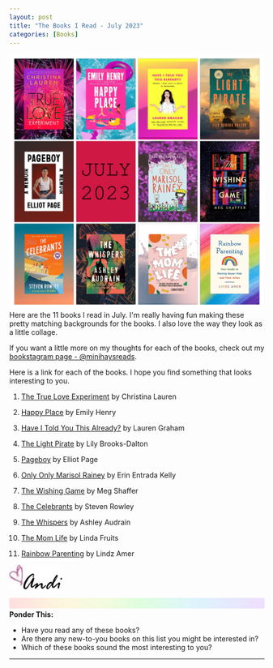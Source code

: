 ```yaml
---
layout: post
title: "The Books I Read - July 2023"
categories: [Books]
---
```

![books](/images/July2023Books.JPG)
Here are the 11 books I read in July. I'm really having fun making these pretty matching backgrounds for the books. I also love the way they look as a little collage.

If you want a little more on my thoughts for each of the books, check out my [bookstagram page - @minihaysreads](http://instagram.com/minihaysreads). 

Here is a link for each of the books. I hope you find something that looks interesting to you. 

1. [The True Love Experiment](https://www.amazon.com/True-Love-Experiment-Christina-Lauren/dp/1982173440/ref=monarch_sidesheet) by Christina Lauren

2. [Happy Place](https://www.amazon.com/Happy-Place-Emily-Henry/dp/0593441273/ref=monarch_sidesheet) by Emily Henry

3. [Have I Told You This Already?](https://www.amazon.com/Have-Told-You-This-Already/dp/0593355423/ref=monarch_sidesheet) by Lauren Graham

4. [The Light Pirate](https://www.amazon.com/Light-Pirate-Lily-Brooks-Dalton/dp/1538708272/ref=monarch_sidesheet) by Lily Brooks-Dalton

5. [Pageboy](https://www.amazon.com/Pageboy-Memoir-Elliot-Page/dp/1250878357/ref=monarch_sidesheet) by Elliot Page

6. [Only Only Marisol Rainey](https://www.amazon.com/Only-Marisol-Rainey-Maybe/dp/0062970488/ref=monarch_sidesheet) by Erin Entrada Kelly

7. [The Wishing Game](https://www.amazon.com/Wishing-Game-Novel-Meg-Shaffer/dp/0593598830/ref=monarch_sidesheet) by Meg Shaffer

8. [The Celebrants](https://www.amazon.com/Celebrants-Steven-Rowley/dp/0593540425/ref=monarch_sidesheet) by Steven Rowley

9. [The Whispers](https://www.amazon.com/Whispers-Novel-Ashley-Audrain/dp/1984881698/ref=monarch_sidesheet) by Ashley Audrain

10. [The Mom Life](https://www.amazon.com/Mom-Life-Bitter-Bittersweet-Motherhood/dp/031643700X/ref=monarch_sidesheet) by Linda Fruits

10. [Rainbow Parenting](https://www.amazon.com/Rainbow-Parenting-Guide-Raising-Allies/dp/1250836484/ref=monarch_sidesheet) by Lindz Amer

![Andi](/images/andi.jpg)

![header](/images/SkinnyRainbow.jpg)
**Ponder This:**
- Have you read any of these books?
- Are there any new-to-you books on this list you might be interested in?
- Which of these books sound the most interesting to you?

----